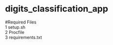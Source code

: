 # digits_classification_app

#Required Files<br>
1 setup.sh<br>
2 Procfile<br>
3 requirements.txt<br>
